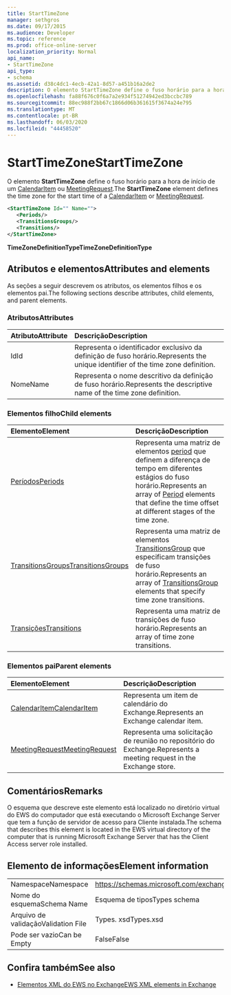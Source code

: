 ```yaml
---
title: StartTimeZone
manager: sethgros
ms.date: 09/17/2015
ms.audience: Developer
ms.topic: reference
ms.prod: office-online-server
localization_priority: Normal
api_name:
- StartTimeZone
api_type:
- schema
ms.assetid: d38c4dc1-4ecb-42a1-8d57-a451b16a2de2
description: O elemento StartTimeZone define o fuso horário para a hora de início de um CalendarItem ou MeetingRequest.
ms.openlocfilehash: fa88f676c0f6a7a2e934f51274942ed3bccbc789
ms.sourcegitcommit: 88ec988f2bb67c1866d06b361615f3674a24e795
ms.translationtype: MT
ms.contentlocale: pt-BR
ms.lasthandoff: 06/03/2020
ms.locfileid: "44458520"
---
```

# <a name="starttimezone"></a><span data-ttu-id="ef4a3-103">StartTimeZone</span><span class="sxs-lookup"><span data-stu-id="ef4a3-103">StartTimeZone</span></span>

<span data-ttu-id="ef4a3-104">O elemento **StartTimeZone** define o fuso horário para a hora de início de um [CalendarItem](calendaritem.md) ou [MeetingRequest](meetingrequest.md).</span><span class="sxs-lookup"><span data-stu-id="ef4a3-104">The **StartTimeZone** element defines the time zone for the start time of a [CalendarItem](calendaritem.md) or [MeetingRequest](meetingrequest.md).</span></span>
  
```xml
<StartTimeZone Id="" Name="">
   <Periods/>
   <TransitionsGroups/>
   <Transitions/>
</StartTimeZone>
```

<span data-ttu-id="ef4a3-105">**TimeZoneDefinitionType**</span><span class="sxs-lookup"><span data-stu-id="ef4a3-105">**TimeZoneDefinitionType**</span></span>

## <a name="attributes-and-elements"></a><span data-ttu-id="ef4a3-106">Atributos e elementos</span><span class="sxs-lookup"><span data-stu-id="ef4a3-106">Attributes and elements</span></span>

<span data-ttu-id="ef4a3-107">As seções a seguir descrevem os atributos, os elementos filhos e os elementos pai.</span><span class="sxs-lookup"><span data-stu-id="ef4a3-107">The following sections describe attributes, child elements, and parent elements.</span></span>
  
### <a name="attributes"></a><span data-ttu-id="ef4a3-108">Atributos</span><span class="sxs-lookup"><span data-stu-id="ef4a3-108">Attributes</span></span>

|<span data-ttu-id="ef4a3-109">**Atributo**</span><span class="sxs-lookup"><span data-stu-id="ef4a3-109">**Attribute**</span></span>|<span data-ttu-id="ef4a3-110">**Descrição**</span><span class="sxs-lookup"><span data-stu-id="ef4a3-110">**Description**</span></span>|
|:-----|:-----|
|<span data-ttu-id="ef4a3-111">Id</span><span class="sxs-lookup"><span data-stu-id="ef4a3-111">Id</span></span>  <br/> |<span data-ttu-id="ef4a3-112">Representa o identificador exclusivo da definição de fuso horário.</span><span class="sxs-lookup"><span data-stu-id="ef4a3-112">Represents the unique identifier of the time zone definition.</span></span>  <br/> |
|<span data-ttu-id="ef4a3-113">Nome</span><span class="sxs-lookup"><span data-stu-id="ef4a3-113">Name</span></span>  <br/> |<span data-ttu-id="ef4a3-114">Representa o nome descritivo da definição de fuso horário.</span><span class="sxs-lookup"><span data-stu-id="ef4a3-114">Represents the descriptive name of the time zone definition.</span></span>  <br/> |
   
### <a name="child-elements"></a><span data-ttu-id="ef4a3-115">Elementos filho</span><span class="sxs-lookup"><span data-stu-id="ef4a3-115">Child elements</span></span>

|<span data-ttu-id="ef4a3-116">**Elemento**</span><span class="sxs-lookup"><span data-stu-id="ef4a3-116">**Element**</span></span>|<span data-ttu-id="ef4a3-117">**Descrição**</span><span class="sxs-lookup"><span data-stu-id="ef4a3-117">**Description**</span></span>|
|:-----|:-----|
|[<span data-ttu-id="ef4a3-118">Períodos</span><span class="sxs-lookup"><span data-stu-id="ef4a3-118">Periods</span></span>](periods.md) <br/> |<span data-ttu-id="ef4a3-119">Representa uma matriz de elementos [period](period.md) que definem a diferença de tempo em diferentes estágios do fuso horário.</span><span class="sxs-lookup"><span data-stu-id="ef4a3-119">Represents an array of [Period](period.md) elements that define the time offset at different stages of the time zone.</span></span>  <br/> |
|[<span data-ttu-id="ef4a3-120">TransitionsGroups</span><span class="sxs-lookup"><span data-stu-id="ef4a3-120">TransitionsGroups</span></span>](transitionsgroups.md) <br/> |<span data-ttu-id="ef4a3-121">Representa uma matriz de elementos [TransitionsGroup](transitionsgroup.md) que especificam transições de fuso horário.</span><span class="sxs-lookup"><span data-stu-id="ef4a3-121">Represents an array of [TransitionsGroup](transitionsgroup.md) elements that specify time zone transitions.</span></span>  <br/> |
|[<span data-ttu-id="ef4a3-122">Transições</span><span class="sxs-lookup"><span data-stu-id="ef4a3-122">Transitions</span></span>](transitions.md) <br/> |<span data-ttu-id="ef4a3-123">Representa uma matriz de transições de fuso horário.</span><span class="sxs-lookup"><span data-stu-id="ef4a3-123">Represents an array of time zone transitions.</span></span>  <br/> |
   
### <a name="parent-elements"></a><span data-ttu-id="ef4a3-124">Elementos pai</span><span class="sxs-lookup"><span data-stu-id="ef4a3-124">Parent elements</span></span>

|<span data-ttu-id="ef4a3-125">**Elemento**</span><span class="sxs-lookup"><span data-stu-id="ef4a3-125">**Element**</span></span>|<span data-ttu-id="ef4a3-126">**Descrição**</span><span class="sxs-lookup"><span data-stu-id="ef4a3-126">**Description**</span></span>|
|:-----|:-----|
|[<span data-ttu-id="ef4a3-127">CalendarItem</span><span class="sxs-lookup"><span data-stu-id="ef4a3-127">CalendarItem</span></span>](calendaritem.md) <br/> |<span data-ttu-id="ef4a3-128">Representa um item de calendário do Exchange.</span><span class="sxs-lookup"><span data-stu-id="ef4a3-128">Represents an Exchange calendar item.</span></span>  <br/> |
|[<span data-ttu-id="ef4a3-129">MeetingRequest</span><span class="sxs-lookup"><span data-stu-id="ef4a3-129">MeetingRequest</span></span>](meetingrequest.md) <br/> |<span data-ttu-id="ef4a3-130">Representa uma solicitação de reunião no repositório do Exchange.</span><span class="sxs-lookup"><span data-stu-id="ef4a3-130">Represents a meeting request in the Exchange store.</span></span>  <br/> |
   
## <a name="remarks"></a><span data-ttu-id="ef4a3-131">Comentários</span><span class="sxs-lookup"><span data-stu-id="ef4a3-131">Remarks</span></span>

<span data-ttu-id="ef4a3-132">O esquema que descreve este elemento está localizado no diretório virtual do EWS do computador que está executando o Microsoft Exchange Server que tem a função de servidor de acesso para Cliente instalada.</span><span class="sxs-lookup"><span data-stu-id="ef4a3-132">The schema that describes this element is located in the EWS virtual directory of the computer that is running Microsoft Exchange Server that has the Client Access server role installed.</span></span>
  
## <a name="element-information"></a><span data-ttu-id="ef4a3-133">Elemento de informações</span><span class="sxs-lookup"><span data-stu-id="ef4a3-133">Element information</span></span>

|||
|:-----|:-----|
|<span data-ttu-id="ef4a3-134">Namespace</span><span class="sxs-lookup"><span data-stu-id="ef4a3-134">Namespace</span></span>  <br/> |https://schemas.microsoft.com/exchange/services/2006/types  <br/> |
|<span data-ttu-id="ef4a3-135">Nome do esquema</span><span class="sxs-lookup"><span data-stu-id="ef4a3-135">Schema Name</span></span>  <br/> |<span data-ttu-id="ef4a3-136">Esquema de tipos</span><span class="sxs-lookup"><span data-stu-id="ef4a3-136">Types schema</span></span>  <br/> |
|<span data-ttu-id="ef4a3-137">Arquivo de validação</span><span class="sxs-lookup"><span data-stu-id="ef4a3-137">Validation File</span></span>  <br/> |<span data-ttu-id="ef4a3-138">Types. xsd</span><span class="sxs-lookup"><span data-stu-id="ef4a3-138">Types.xsd</span></span>  <br/> |
|<span data-ttu-id="ef4a3-139">Pode ser vazio</span><span class="sxs-lookup"><span data-stu-id="ef4a3-139">Can be Empty</span></span>  <br/> |<span data-ttu-id="ef4a3-140">False</span><span class="sxs-lookup"><span data-stu-id="ef4a3-140">False</span></span>  <br/> |
   
## <a name="see-also"></a><span data-ttu-id="ef4a3-141">Confira também</span><span class="sxs-lookup"><span data-stu-id="ef4a3-141">See also</span></span>

- [<span data-ttu-id="ef4a3-142">Elementos XML do EWS no Exchange</span><span class="sxs-lookup"><span data-stu-id="ef4a3-142">EWS XML elements in Exchange</span></span>](ews-xml-elements-in-exchange.md)

